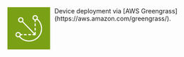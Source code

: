 <img src="Arch_AWS-IoT-Greengrass_64.svg" style="float: left; margin-right: 10px; width: 1in; " />
Device deployment via [AWS Greengrass](https://aws.amazon.com/greengrass/).


